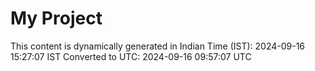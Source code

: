 # My Project

This content is dynamically generated in Indian Time (IST): 2024-09-16 15:27:07 IST
Converted to UTC: 2024-09-16 09:57:07 UTC
